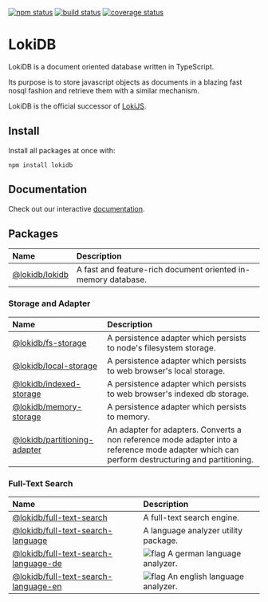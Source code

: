 [![npm status][npm]][lokidb-npm-url]
[![build status][build]][build-url]
[![coverage status][coverage]][coverage-url]

# LokiDB

LokiDB is a document oriented database written in TypeScript.

Its purpose is to store javascript objects as documents in a blazing fast nosql fashion and retrieve them with a similar mechanism.

LokiDB is the official successor of [LokiJS][lokijs-url].

## Install

Install all packages at once with:

```
npm install lokidb
```

## Documentation

Check out our interactive [documentation](https://LokiJS-Forge.github.io/LokiDB/).

## Packages

|Name|Description|
|:---|:----------|
|[@lokidb/lokidb][loki-npm-url]                             |  A fast and feature-rich document oriented in-memory database. |

### Storage and Adapter

|Name|Description|
|:---|:----------|
|[@lokidb/fs-storage][fs-storage-npm-url]                             |  A persistence adapter which persists to node's filesystem storage. |
|[@lokidb/local-storage][local-storage-npm-url]                       |  A persistence adapter which persists to web browser's local storage. |
|[@lokidb/indexed-storage][indexed-storage-npm-url]                   |  A persistence adapter which persists to web browser's indexed db storage. |
|[@lokidb/memory-storage][memory-storage-npm-url]                     |  A persistence adapter which persists to memory. |
|[@lokidb/partitioning-adapter][partitioning-adapter-npm-url]         |  An adapter for adapters. Converts a non reference mode adapter into a reference mode adapter which can perform destructuring and partitioning.|

### Full-Text Search

|Name|Description|
|:---|:----------|
|[@lokidb/full-text-search][full-text-search-npm-url]                         |  A full-text search engine. |
|[@lokidb/full-text-search-language][full-text-search-language-npm-url]       |  A language analyzer utility package. |
|[@lokidb/full-text-search-language-de][full-text-search-language-de-npm-url] |  ![flag][full-text-search-language-de-flag] A german language analyzer. |
|[@lokidb/full-text-search-language-en][full-text-search-language-en-npm-url] |  ![flag][full-text-search-language-en-flag] An english language analyzer. |

[build]: https://travis-ci.org/LokiJS-Forge/LokiDB.svg?branch=master
[build-url]: https://travis-ci.org/LokiJS-Forge/LokiDB
[coverage]: https://codecov.io/gh/LokiJS-Forge/LokiDB/branch/master/graph/badge.svg
[coverage-url]: https://codecov.io/gh/LokiJS-Forge/LokiDB/branch/master

[npm]: https://img.shields.io/npm/v/lokidb.svg
[lokidb-npm-url]: https://www.npmjs.com/package/lokidb

[lokijs-url]: https://github.com/techfort/LokiJS

[loki]: https://github.com/LokiJS-Forge/LokiDB
[loki-npm-url]: https://www.npmjs.com/package/@lokidb/loki

[fs-storage]: https://github.com/LokiJS-Forge/LokiDB
[fs-storage-npm-url]: https://www.npmjs.com/package/@lokidb/fs-storage

[local-storage]: https://github.com/LokiJS-Forge/LokiDB
[local-storage-npm-url]: https://www.npmjs.com/package/@lokidb/local-storage

[indexed-storage]: https://github.com/LokiJS-Forge/LokiDB
[indexed-storage-npm-url]: https://www.npmjs.com/package/@lokidb/indexed-storage

[memory-storage]: https://github.com/LokiJS-Forge/LokiDB
[memory-storage-npm-url]: https://www.npmjs.com/package/@lokidb/memory-storage

[partitioning-adapter]: https://github.com/LokiJS-Forge/LokiDB
[partitioning-adapter-npm-url]: https://www.npmjs.com/package/@lokidb/partitioning-adapter

[full-text-search]: https://github.com/LokiJS-Forge/LokiDB
[full-text-search-npm-url]: https://www.npmjs.com/package/@lokidb/full-text-search
[full-text-search-language]: https://github.com/LokiJS-Forge/LokiDB
[full-text-search-language-npm-url]: https://www.npmjs.com/package/@lokidb/full-text-search-language
[full-text-search-language-de]: https://github.com/LokiJS-Forge/LokiDB
[full-text-search-language-de-flag]: https://raw.githubusercontent.com/stevenrskelton/flag-icon/master/png/16/country-4x3/de.png
[full-text-search-language-de-npm-url]: https://www.npmjs.com/package/@lokidb/full-text-search-language-de
[full-text-search-language-en]: https://github.com/LokiJS-Forge/LokiDB
[full-text-search-language-en-npm-url]: https://www.npmjs.com/package/@lokidb/full-text-search-language-en
[full-text-search-language-en-flag]: https://raw.githubusercontent.com/stevenrskelton/flag-icon/master/png/16/country-4x3/us.png
